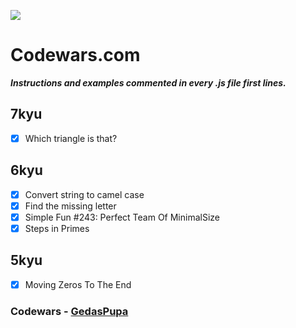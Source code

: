 ![](https://www.codewars.com/users/GedasPupa/badges/micro)

# Codewars.com

**_Instructions and examples commented in every .js file first lines._**

## 7kyu

- [x] Which triangle is that?

## 6kyu

- [x] Convert string to camel case
- [X] Find the missing letter
- [x] Simple Fun #243: Perfect Team Of MinimalSize
- [x] Steps in Primes

## 5kyu

- [x] Moving Zeros To The End


### Codewars - [GedasPupa](https://www.codewars.com/users/GedasPupa)